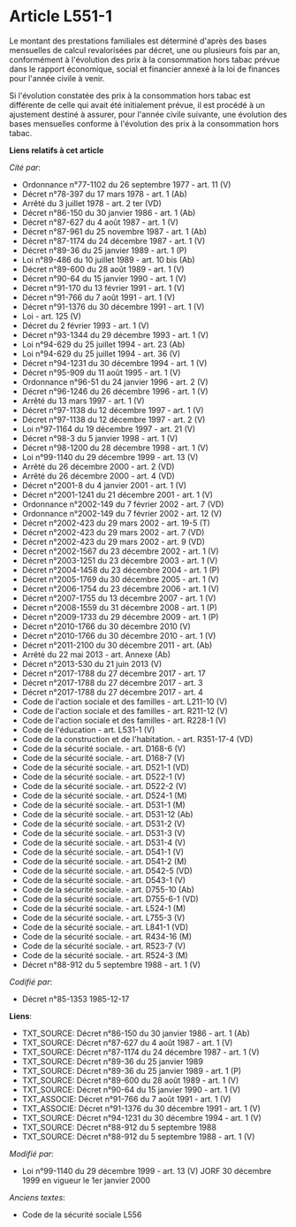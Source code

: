 # Article L551-1

Le montant des prestations familiales est déterminé d'après des bases mensuelles de calcul revalorisées par décret, une ou
plusieurs fois par an, conformément à l'évolution des prix à la consommation hors tabac prévue dans le rapport économique,
social et financier annexé à la loi de finances pour l'année civile à venir.

Si l'évolution constatée des prix à la consommation hors tabac est différente de celle qui avait été initialement prévue, il
est procédé à un ajustement destiné à assurer, pour l'année civile suivante, une évolution des bases mensuelles conforme à
l'évolution des prix à la consommation hors tabac.

**Liens relatifs à cet article**

_Cité par_:

  - Ordonnance n°77-1102 du 26 septembre 1977 - art. 11 (V)
  - Décret n°78-397 du 17 mars 1978 - art. 1 (Ab)
  - Arrêté du 3 juillet 1978 - art. 2 ter (VD)
  - Décret n°86-150 du 30 janvier 1986 - art. 1 (Ab)
  - Décret n°87-627 du 4 août 1987 - art. 1 (V)
  - Décret n°87-961 du 25 novembre 1987 - art. 1 (Ab)
  - Décret n°87-1174 du 24 décembre 1987 - art. 1 (V)
  - Décret n°89-36 du 25 janvier 1989 - art. 1 (P)
  - Loi n°89-486 du 10 juillet 1989 - art. 10 bis (Ab)
  - Décret n°89-600 du 28 août 1989 - art. 1 (V)
  - Décret n°90-64 du 15 janvier 1990 - art. 1 (V)
  - Décret n°91-170 du 13 février 1991 - art. 1 (V)
  - Décret n°91-766 du 7 août 1991 - art. 1 (V)
  - Décret n°91-1376 du 30 décembre 1991 - art. 1 (V)
  - Loi - art. 125 (V)
  - Décret du 2 février 1993 - art. 1 (V)
  - Décret n°93-1344 du 29 décembre 1993 - art. 1 (V)
  - Loi n°94-629 du 25 juillet 1994 - art. 23 (Ab)
  - Loi n°94-629 du 25 juillet 1994 - art. 36 (V)
  - Décret n°94-1231 du 30 décembre 1994 - art. 1 (V)
  - Décret n°95-909 du 11 août 1995 - art. 1 (V)
  - Ordonnance n°96-51 du 24 janvier 1996 - art. 2 (V)
  - Décret n°96-1246 du 26 décembre 1996 - art. 1 (V)
  - Arrêté du 13 mars 1997 - art. 1 (V)
  - Décret n°97-1138 du 12 décembre 1997 - art. 1 (V)
  - Décret n°97-1138 du 12 décembre 1997 - art. 2 (V)
  - Loi n°97-1164 du 19 décembre 1997 - art. 21 (V)
  - Décret n°98-3 du 5 janvier 1998 - art. 1 (V)
  - Décret n°98-1200 du 28 décembre 1998 - art. 1 (V)
  - Loi n°99-1140 du 29 décembre 1999 - art. 13 (V)
  - Arrêté du 26 décembre 2000 - art. 2 (VD)
  - Arrêté du 26 décembre 2000 - art. 4 (VD)
  - Décret n°2001-8 du 4 janvier 2001 - art. 1 (V)
  - Décret n°2001-1241 du 21 décembre 2001 - art. 1 (V)
  - Ordonnance n°2002-149 du 7 février 2002 - art. 7 (VD)
  - Ordonnance n°2002-149 du 7 février 2002 - art. 12 (V)
  - Décret n°2002-423 du 29 mars 2002 - art. 19-5 (T)
  - Décret n°2002-423 du 29 mars 2002 - art. 7 (VD)
  - Décret n°2002-423 du 29 mars 2002 - art. 9 (VD)
  - Décret n°2002-1567 du 23 décembre 2002 - art. 1 (V)
  - Décret n°2003-1251 du 23 décembre 2003 - art. 1 (V)
  - Décret n°2004-1458 du 23 décembre 2004 - art. 1 (P)
  - Décret n°2005-1769 du 30 décembre 2005 - art. 1 (V)
  - Décret n°2006-1754 du 23 décembre 2006 - art. 1 (V)
  - Décret n°2007-1755 du 13 décembre 2007 - art. 1 (V)
  - Décret n°2008-1559 du 31 décembre 2008 - art. 1 (P)
  - Décret n°2009-1733 du 29 décembre 2009 - art. 1 (P)
  - Décret n°2010-1766 du 30 décembre 2010 (V)
  - Décret n°2010-1766 du 30 décembre 2010 - art. 1 (V)
  - Décret n°2011-2100 du 30 décembre 2011 - art. (Ab)
  - Arrêté du 22 mai 2013 - art. Annexe (Ab)
  - Décret n°2013-530 du 21 juin 2013 (V)
  - Décret n°2017-1788 du 27 décembre 2017 - art. 17
  - Décret n°2017-1788 du 27 décembre 2017 - art. 3
  - Décret n°2017-1788 du 27 décembre 2017 - art. 4
  - Code de l'action sociale et des familles - art. L211-10 (V)
  - Code de l'action sociale et des familles - art. R211-12 (V)
  - Code de l'action sociale et des familles - art. R228-1 (V)
  - Code de l'éducation - art. L531-1 (V)
  - Code de la construction et de l'habitation. - art. R351-17-4 (VD)
  - Code de la sécurité sociale. - art. D168-6 (V)
  - Code de la sécurité sociale. - art. D168-7 (V)
  - Code de la sécurité sociale. - art. D521-1 (VD)
  - Code de la sécurité sociale. - art. D522-1 (V)
  - Code de la sécurité sociale. - art. D522-2 (V)
  - Code de la sécurité sociale. - art. D524-1 (M)
  - Code de la sécurité sociale. - art. D531-1 (M)
  - Code de la sécurité sociale. - art. D531-12 (Ab)
  - Code de la sécurité sociale. - art. D531-2 (V)
  - Code de la sécurité sociale. - art. D531-3 (V)
  - Code de la sécurité sociale. - art. D531-4 (V)
  - Code de la sécurité sociale. - art. D541-1 (V)
  - Code de la sécurité sociale. - art. D541-2 (M)
  - Code de la sécurité sociale. - art. D542-5 (VD)
  - Code de la sécurité sociale. - art. D543-1 (V)
  - Code de la sécurité sociale. - art. D755-10 (Ab)
  - Code de la sécurité sociale. - art. D755-6-1 (VD)
  - Code de la sécurité sociale. - art. L524-1 (M)
  - Code de la sécurité sociale. - art. L755-3 (V)
  - Code de la sécurité sociale. - art. L841-1 (VD)
  - Code de la sécurité sociale. - art. R434-16 (M)
  - Code de la sécurité sociale. - art. R523-7 (V)
  - Code de la sécurité sociale. - art. R524-3 (M)
  - Décret n°88-912 du 5 septembre 1988 - art. 1 (V)

_Codifié par_:

  - Décret n°85-1353 1985-12-17

**Liens**:

  - TXT_SOURCE: Décret n°86-150 du 30 janvier 1986 - art. 1 (Ab)
  - TXT_SOURCE: Décret n°87-627 du 4 août 1987 - art. 1 (V)
  - TXT_SOURCE: Décret n°87-1174 du 24 décembre 1987 - art. 1 (V)
  - TXT_SOURCE: Décret n°89-36 du 25 janvier 1989
  - TXT_SOURCE: Décret n°89-36 du 25 janvier 1989 - art. 1 (P)
  - TXT_SOURCE: Décret n°89-600 du 28 août 1989 - art. 1 (V)
  - TXT_SOURCE: Décret n°90-64 du 15 janvier 1990 - art. 1 (V)
  - TXT_ASSOCIE: Décret n°91-766 du 7 août 1991 - art. 1 (V)
  - TXT_ASSOCIE: Décret n°91-1376 du 30 décembre 1991 - art. 1 (V)
  - TXT_SOURCE: Décret n°94-1231 du 30 décembre 1994 - art. 1 (V)
  - TXT_SOURCE: Décret n°88-912 du 5 septembre 1988
  - TXT_SOURCE: Décret n°88-912 du 5 septembre 1988 - art. 1 (V)

_Modifié par_:

  - Loi n°99-1140 du 29 décembre 1999 - art. 13 (V) JORF 30 décembre 1999 en vigueur le 1er janvier 2000

_Anciens textes_:

  - Code de la sécurité sociale L556
